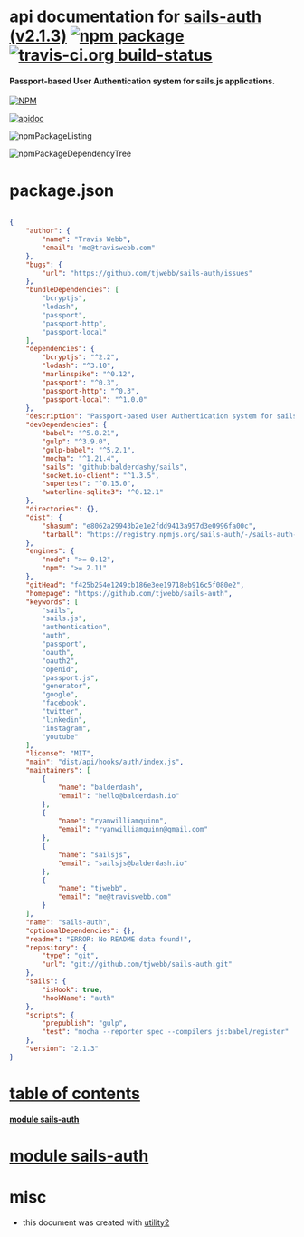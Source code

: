 # api documentation for  [sails-auth (v2.1.3)](https://github.com/tjwebb/sails-auth)  [![npm package](https://img.shields.io/npm/v/npmdoc-sails-auth.svg?style=flat-square)](https://www.npmjs.org/package/npmdoc-sails-auth) [![travis-ci.org build-status](https://api.travis-ci.org/npmdoc/node-npmdoc-sails-auth.svg)](https://travis-ci.org/npmdoc/node-npmdoc-sails-auth)
#### Passport-based User Authentication system for sails.js applications.

[![NPM](https://nodei.co/npm/sails-auth.png?downloads=true)](https://www.npmjs.com/package/sails-auth)

[![apidoc](https://npmdoc.github.io/node-npmdoc-sails-auth/build/screenCapture.buildNpmdoc.browser._2Fhome_2Ftravis_2Fbuild_2Fnpmdoc_2Fnode-npmdoc-sails-auth_2Ftmp_2Fbuild_2Fapidoc.html.png)](https://npmdoc.github.io/node-npmdoc-sails-auth/build/apidoc.html)

![npmPackageListing](https://npmdoc.github.io/node-npmdoc-sails-auth/build/screenCapture.npmPackageListing.svg)

![npmPackageDependencyTree](https://npmdoc.github.io/node-npmdoc-sails-auth/build/screenCapture.npmPackageDependencyTree.svg)



# package.json

```json

{
    "author": {
        "name": "Travis Webb",
        "email": "me@traviswebb.com"
    },
    "bugs": {
        "url": "https://github.com/tjwebb/sails-auth/issues"
    },
    "bundleDependencies": [
        "bcryptjs",
        "lodash",
        "passport",
        "passport-http",
        "passport-local"
    ],
    "dependencies": {
        "bcryptjs": "^2.2",
        "lodash": "^3.10",
        "marlinspike": "^0.12",
        "passport": "^0.3",
        "passport-http": "^0.3",
        "passport-local": "^1.0.0"
    },
    "description": "Passport-based User Authentication system for sails.js applications.",
    "devDependencies": {
        "babel": "^5.8.21",
        "gulp": "^3.9.0",
        "gulp-babel": "^5.2.1",
        "mocha": "^1.21.4",
        "sails": "github:balderdashy/sails",
        "socket.io-client": "^1.3.5",
        "supertest": "^0.15.0",
        "waterline-sqlite3": "^0.12.1"
    },
    "directories": {},
    "dist": {
        "shasum": "e8062a29943b2e1e2fdd9413a957d3e0996fa00c",
        "tarball": "https://registry.npmjs.org/sails-auth/-/sails-auth-2.1.3.tgz"
    },
    "engines": {
        "node": ">= 0.12",
        "npm": ">= 2.11"
    },
    "gitHead": "f425b254e1249cb186e3ee19718eb916c5f080e2",
    "homepage": "https://github.com/tjwebb/sails-auth",
    "keywords": [
        "sails",
        "sails.js",
        "authentication",
        "auth",
        "passport",
        "oauth",
        "oauth2",
        "openid",
        "passport.js",
        "generator",
        "google",
        "facebook",
        "twitter",
        "linkedin",
        "instagram",
        "youtube"
    ],
    "license": "MIT",
    "main": "dist/api/hooks/auth/index.js",
    "maintainers": [
        {
            "name": "balderdash",
            "email": "hello@balderdash.io"
        },
        {
            "name": "ryanwilliamquinn",
            "email": "ryanwilliamquinn@gmail.com"
        },
        {
            "name": "sailsjs",
            "email": "sailsjs@balderdash.io"
        },
        {
            "name": "tjwebb",
            "email": "me@traviswebb.com"
        }
    ],
    "name": "sails-auth",
    "optionalDependencies": {},
    "readme": "ERROR: No README data found!",
    "repository": {
        "type": "git",
        "url": "git://github.com/tjwebb/sails-auth.git"
    },
    "sails": {
        "isHook": true,
        "hookName": "auth"
    },
    "scripts": {
        "prepublish": "gulp",
        "test": "mocha --reporter spec --compilers js:babel/register"
    },
    "version": "2.1.3"
}
```



# <a name="apidoc.tableOfContents"></a>[table of contents](#apidoc.tableOfContents)

#### [module sails-auth](#apidoc.module.sails-auth)



# <a name="apidoc.module.sails-auth"></a>[module sails-auth](#apidoc.module.sails-auth)



# misc
- this document was created with [utility2](https://github.com/kaizhu256/node-utility2)
